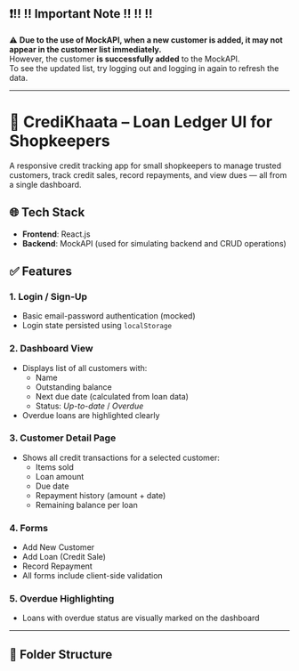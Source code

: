 ## ❗‼️ ‼️ Important Note ‼️ ‼️ ‼️
⚠️ **Due to the use of MockAPI, when a new customer is added, it may not appear in the customer list immediately.**  
However, the customer **is successfully added** to the MockAPI.  
To see the updated list, try logging out and logging in again to refresh the data.

---

# 🧾 CrediKhaata – Loan Ledger UI for Shopkeepers

A responsive credit tracking app for small shopkeepers to manage trusted customers, track credit sales, record repayments, and view dues — all from a single dashboard.

## 🌐 Tech Stack

- **Frontend**: React.js
- **Backend**: MockAPI (used for simulating backend and CRUD operations)

## ✅ Features

### 1. **Login / Sign-Up**
- Basic email-password authentication (mocked)
- Login state persisted using `localStorage`

### 2. **Dashboard View**
- Displays list of all customers with:
  - Name
  - Outstanding balance
  - Next due date (calculated from loan data)
  - Status: _Up-to-date_ / _Overdue_
- Overdue loans are highlighted clearly

### 3. **Customer Detail Page**
- Shows all credit transactions for a selected customer:
  - Items sold
  - Loan amount
  - Due date
  - Repayment history (amount + date)
  - Remaining balance per loan

### 4. **Forms**
- Add New Customer
- Add Loan (Credit Sale)
- Record Repayment
- All forms include client-side validation

### 5. **Overdue Highlighting**
- Loans with overdue status are visually marked on the dashboard

---

## 📁 Folder Structure

